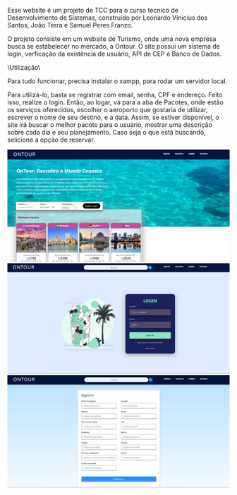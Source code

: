 Esse website é um projeto de TCC para o curso técnico de Desenvolvimento de Sistemas, construído por Leonardo Vinicius dos Santos, João Terra e Samuel Peres Franzo.

O projeto consiste em um website de Turismo, onde uma nova empresa busca se estabelecer no mercado, a Ontour. 
O site possui um sistema de login, verficação da existência de usuário, API de CEP e Banco de Dados.

\\Utilização\\

Para tudo funcionar, precisa instalar o xampp, para rodar um servidor local.

Para utilizá-lo, basta se registrar com email, senha, CPF e endereço. Feito isso, realize o login. Então, ao logar, vá para a aba de Pacotes, onde estão os serviços oferecidos, escolher o aeroporto que gostaria de utilizar, escrever o nome de seu destino, e a data. Assim, se estiver disponível, o site irá buscar o melhor pacote para o usuário, mostrar uma descrição sobre cada dia e seu planejamento. Caso seja o que está buscando, selicione a opção de reservar.

![Imagem destacada](https://github.com/LeoVsss/Ontour/blob/master/OntourImage.png?raw=true)
![Imagem destacada](https://github.com/LeoVsss/Ontour/blob/master/OntourLogin.png?raw=true)
![Imagem destacada](https://github.com/LeoVsss/Ontour/blob/master/OntourRegistrar.png?raw=true)

